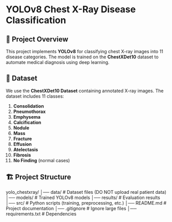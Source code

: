  
# YOLOv8 Chest X-Ray Disease Classification

## 🚀 Project Overview
This project implements **YOLOv8** for classifying chest X-ray images into 11 disease categories. The model is trained on the **ChestXDet10** dataset to automate medical diagnosis using deep learning.

## 📂 Dataset
We use the **ChestXDet10 Dataset** containing annotated X-ray images. The dataset includes 11 classes:

1. **Consolidation**  
2. **Pneumothorax**  
3. **Emphysema**  
4. **Calcification**  
5. **Nodule**  
6. **Mass**  
7. **Fracture**  
8. **Effusion**  
9. **Atelectasis**  
10. **Fibrosis**  
11. **No Finding** (normal cases)  

## 🏗️ Project Structure
yolo_chestxray/ 
    │── data/ # Dataset files (DO NOT upload real patient data) 
    │── models/ # Trained YOLOv8 models 
    │── results/ # Evaluation results 
    │── src/ # Python scripts (training, preprocessing, etc.) 
    │── README.md # Project documentation 
    │── .gitignore # Ignore large files 
    │── requirements.txt # Dependencies
